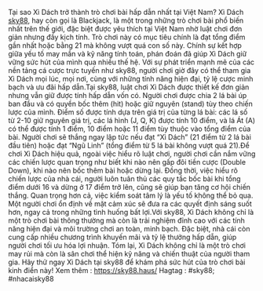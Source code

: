 Tại sao Xì Dách trở thành trò chơi bài hấp dẫn nhất tại Việt Nam?
Xì Dách [sky88](https://sky88.haus/), hay còn gọi là Blackjack, là một trong những trò chơi bài phổ biến nhất trên thế giới, đặc biệt được yêu thích tại Việt Nam nhờ luật chơi đơn giản nhưng đầy kịch tính. Trò chơi này có mục tiêu chính là đạt tổng điểm gần nhất hoặc bằng 21 mà không vượt quá con số này. Chính sự kết hợp giữa yếu tố may mắn và kỹ năng tính toán, phán đoán đã giúp Xì Dách giữ vững sức hút của mình qua nhiều thế hệ. Với sự phát triển mạnh mẽ của các nền tảng cá cược trực tuyến như sky88, người chơi giờ đây có thể tham gia Xì Dách mọi lúc, mọi nơi, cùng với những tính năng hiện đại, tỷ lệ cược minh bạch và ưu đãi hấp dẫn.Tại sky88, luật chơi Xì Dách được thiết kế đơn giản nhưng vẫn giữ được tính hấp dẫn vốn có. Người chơi được chia 2 lá bài úp ban đầu và có quyền bốc thêm (hit) hoặc giữ nguyên (stand) tùy theo chiến lược của mình. Điểm số được tính dựa trên giá trị của từng lá bài: các lá số từ 2-10 giữ nguyên giá trị, các lá hình (J, Q, K) được tính 10 điểm, và lá Át (A) có thể được tính 1 điểm, 10 điểm hoặc 11 điểm tùy thuộc vào tổng điểm của bài. Người chơi sẽ thắng ngay lập tức nếu đạt “Xì Dách” (21 điểm từ 2 lá bài đầu tiên) hoặc đạt “Ngũ Linh” (tổng điểm từ 5 lá bài không vượt quá 21).Để chơi Xì Dách hiệu quả, ngoài việc hiểu rõ luật chơi, người chơi cần nắm vững các chiến lược quan trọng như biết khi nào nên gấp đôi tiền cược (Double Down), khi nào nên bốc thêm bài hoặc dừng lại. Đồng thời, việc hiểu rõ chiến lược của nhà cái, người luôn tuân thủ các quy tắc bốc bài khi tổng điểm dưới 16 và dừng ở 17 điểm trở lên, cũng sẽ giúp bạn tăng cơ hội chiến thắng. Quan trọng hơn cả, việc kiểm soát tâm lý là yếu tố không thể bỏ qua. Một người chơi ổn định về mặt cảm xúc sẽ đưa ra các quyết định sáng suốt hơn, ngay cả trong những tình huống bất lợi.Với sky88, Xì Dách không chỉ là một trò chơi bài thông thường mà còn là trải nghiệm đỉnh cao với các tính năng hiện đại và môi trường chơi an toàn, minh bạch. Đặc biệt, nhà cái còn cung cấp nhiều chương trình khuyến mãi và tỷ lệ thưởng hấp dẫn, giúp người chơi tối ưu hóa lợi nhuận. Tóm lại, Xì Dách không chỉ là một trò chơi may rủi mà còn là sân chơi thể hiện kỹ năng và chiến thuật của người tham gia. Hãy thử ngay Xì Dách tại sky88 để khám phá sức hút của trò chơi bài kinh điển này!
Xem thêm : https://sky88.haus/
Hagtag  : #sky88; #nhacaisky88
